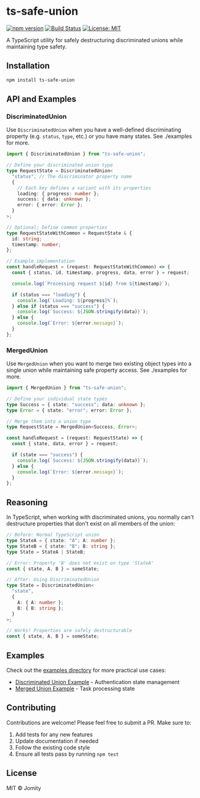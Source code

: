 # ts-safe-union

[![npm version](https://badge.fury.io/js/ts-safe-union.svg)](https://badge.fury.io/js/ts-safe-union)
[![Build Status](https://github.com/J0m1ty/ts-safe-union/workflows/CI/badge.svg)](https://github.com/J0m1ty/ts-safe-union/actions)
[![License: MIT](https://img.shields.io/badge/License-MIT-yellow.svg)](https://opensource.org/licenses/MIT)

A TypeScript utility for safely destructuring discriminated unions while maintaining type safety.

## Installation

```bash
npm install ts-safe-union
```

## API and Examples

### DiscriminatedUnion

Use `DiscriminatedUnion` when you have a well-defined discriminating property (e.g. `status`, `type`, etc.) or you have many states. See ./examples for more.

```typescript
import { DiscriminatedUnion } from "ts-safe-union";

// Define your discriminated union type
type RequestState = DiscriminatedUnion<
  "status", // The discriminator property name
  {
    // Each key defines a variant with its properties
    loading: { progress: number };
    success: { data: unknown };
    error: { error: Error };
  }
>;

// Optional: Define common properties
type RequestStateWithCommon = RequestState & {
  id: string;
  timestamp: number;
};

// Example implementation
const handleRequest = (request: RequestStateWithCommon) => {
  const { status, id, timestamp, progress, data, error } = request;

  console.log(`Processing request ${id} from ${timestamp}`);

  if (status === "loading") {
    console.log(`Loading: ${progress}%`);
  } else if (status === "success") {
    console.log(`Success: ${JSON.stringify(data)}`);
  } else {
    console.log(`Error: ${error.message}`);
  }
};
```

### MergedUnion

Use `MergedUnion` when you want to merge two existing object types into a single union while maintaining safe property access. See ./examples for more.

```typescript
import { MergedUnion } from "ts-safe-union";

// Define your individual state types
type Success = { state: "success"; data: unknown };
type Error = { state: "error"; error: Error };

// Merge them into a union type
type RequestState = MergedUnion<Success, Error>;

const handleRequest = (request: RequestState) => {
  const { state, data, error } = request;

  if (state === "success") {
    console.log(`Success: ${JSON.stringify(data)}`);
  } else {
    console.log(`Error: ${error.message}`);
  }
};
```

## Reasoning

In TypeScript, when working with discriminated unions, you normally can't destructure properties that don't exist on all members of the union:

```typescript
// Before: Normal TypeScript union
type StateA = { state: "A"; A: number };
type StateB = { state: "B"; B: string };
type State = StateA | StateB;

// Error: Property 'B' does not exist on type 'StateA'
const { state, A, B } = someState;

// After: Using DiscriminatedUnion
type State = DiscriminatedUnion<
  "state",
  {
    A: { A: number };
    B: { B: string };
  }
>;

// Works! Properties are safely destructurable
const { state, A, B } = someState;
```

## Examples

Check out the [examples directory](./examples) for more practical use cases:

- [Discriminated Union Example](./examples/discriminated-union.ts) - Authentication state management
- [Merged Union Example](./examples/merged-union.ts) - Task processing state

## Contributing

Contributions are welcome! Please feel free to submit a PR. Make sure to:

1. Add tests for any new features
2. Update documentation if needed
3. Follow the existing code style
4. Ensure all tests pass by running `npm test`

## License

MIT © Jomity
